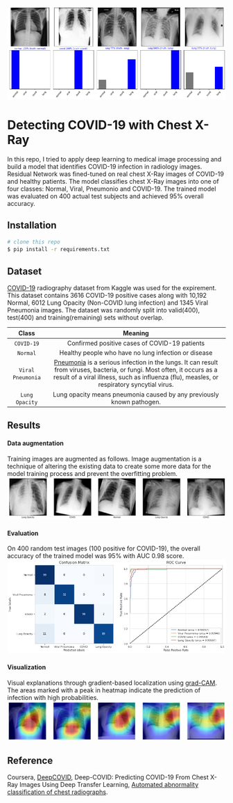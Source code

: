 ![alt text](figs/visualization.png)

# Detecting COVID-19 with Chest X-Ray

In this repo, I tried to apply deep learning to medical image processing and build a model that identifies COVID-19 infection in radiology images. Residual Network was fined-tuned on real chest X-Ray images of COVID-19 and healthy patients. The model classifies chest X-Ray images into one of four classes: Normal, Viral, Pneumonio and COVID-19. The trained model was evaluated on 400 actual test subjects and achieved 95% overall accuracy.


## Installation
```bash
# clone this repo
$ pip install -r requirements.txt
```

## Dataset

[COVID-19](https://www.kaggle.com/tawsifurrahman/covid19-radiography-database) radiography dataset from Kaggle was used for the expirement. This dataset contains 3616 COVID-19 positive cases along with 10,192 Normal, 6012 Lung Opacity (Non-COVID lung infection) and 1345 Viral Pneumonia images. The dataset was randomly split into valid(400), test(400) and training(remaining) sets without overlap.

| Class | Meaning |
| :---: | :---: | 
| `COVID-19` |  Confirmed positive cases of COVID-19 patients |
| `Normal` | Healthy people who have no lung infection or disease |
| `Viral Pneumonia` | [Pneumonia](https://patient.uwhealth.org/healthfacts/5604) is a serious infection in the lungs. It can result from viruses, bacteria, or fungi. Most often, it occurs as a result of a viral illness, such as influenza (flu), measles, or respiratory syncytial virus. |
| `Lung Opacity` | Lung opacity means pneumonia caused by any previously known pathogen. |

## Results
#### Data augmentation
Training images are augmented as follows. Image augmentation is a technique of altering the existing data to create some more data for the model training process and prevent the overfitting problem. 
![alt text](figs/augment.png)

#### Evaluation
On 400 random test images (100 positive for COVID-19), the overall accuracy of the trained model was 95% with AUC 0.98 score.
![alt text](figs/cm.png)

#### Visualization
Visual explanations through gradient-based localization using [grad-CAM](https://github.com/jacobgil/pytorch-grad-cam). The areas marked with a peak in heatmap indicate the prediction of infection with high probabilities.
![alt text](figs/weight.png)

## Reference
Coursera, [DeepCOVID](https://github.com/shervinmin/DeepCovid), Deep-COVID: Predicting COVID-19 From Chest X-Ray Images Using Deep Transfer
Learning, [Automated abnormality classification of chest radiographs](https://www.nature.com/articles/s41746-020-0273-z.pdf).

